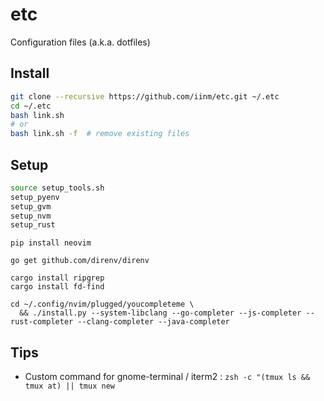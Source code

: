 # etc

Configuration files (a.k.a. dotfiles)

## Install

```sh
git clone --recursive https://github.com/iinm/etc.git ~/.etc
cd ~/.etc
bash link.sh
# or
bash link.sh -f  # remove existing files
```

## Setup

```sh
source setup_tools.sh
setup_pyenv
setup_gvm
setup_nvm
setup_rust
```

```
pip install neovim

go get github.com/direnv/direnv

cargo install ripgrep
cargo install fd-find

cd ~/.config/nvim/plugged/youcompleteme \
  && ./install.py --system-libclang --go-completer --js-completer --rust-completer --clang-completer --java-completer
```

## Tips

- Custom command for gnome-terminal / iterm2 : `zsh -c "(tmux ls && tmux at) || tmux new`
